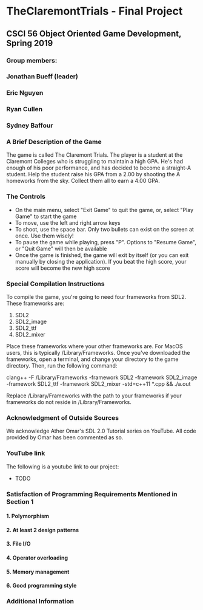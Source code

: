 # TheClaremontTrials - Final Project

## CSCI 56 Object Oriented Game Development, Spring 2019

### Group members:
###     Jonathan Bueff (leader)
###     Eric Nguyen
###     Ryan Cullen
###     Sydney Baffour



### A Brief Description of the Game
The game is called The Claremont Trials. The player is a student at the Claremont Colleges who is struggling to maintain a high GPA. He's had enough of his poor performance, and has decided to become a straight-A student. Help the student raise his GPA from a 2.00 by shooting the A homeworks from the sky. Collect them all to earn a 4.00 GPA.

### The Controls
- On the main menu, select "Exit Game" to quit the game, or, select "Play Game" to start the game 
- To move, use the left and right arrow keys
- To shoot, use the space bar. Only two bullets can exist on the screen at once. Use them wisely!
- To pause the game while playing, press "P". Options to "Resume Game", or "Quit Game" will then be available
- Once the game is finished, the game will exit by itself (or you can exit manually by closing the application). If you beat the high score, your score will become the new high score 

### Special Compilation Instructions
To compile the game, you're going to need four frameworks from SDL2. These frameworks are:
1. SDL2
2. SDL2_image
3. SDL2_ttf
4. SDL2_mixer

Place these frameworks where your other frameworks are. For MacOS users, this is typically /Library/Frameworks. Once you've downloaded the frameworks, open a terminal, and change your directory to the game directory. Then, run the following command:

clang++ -F /Library/Frameworks -framework SDL2 -framework SDL2_image -framework SDL2_ttf -framework SDL2_mixer -std=c++11 *.cpp && ./a.out

Replace /Library/Frameworks with the path to your frameworks if your frameworks do not reside in /Library/Frameworks.

### Acknowledgment of Outside Sources
We acknowledge Ather Omar's SDL 2.0 Tutorial series on YouTube. All code provided by Omar has been commented as so. 

### YouTube link
The following is a youtube link to our project:

- TODO

### Satisfaction of Programming Requirements Mentioned in Section 1

#### 1. Polymorphism
#### 2. At least 2 design patterns
#### 3. File I/O
#### 4. Operator overloading
#### 5. Memory management 
#### 6. Good programming style

### Additional Information 

